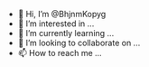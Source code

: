 - 👋 Hi, I’m @BhjnmKopyg
- 👀 I’m interested in ...
- 🌱 I’m currently learning ...
- 💞️ I’m looking to collaborate on ...
- 📫 How to reach me ...

<!---
BhjnmKopyg/BhjnmKopyg is a ✨ special ✨ repository because its `README.md` (this file) appears on your GitHub profile.
You can click the Preview link to take a look at your changes.
--->
